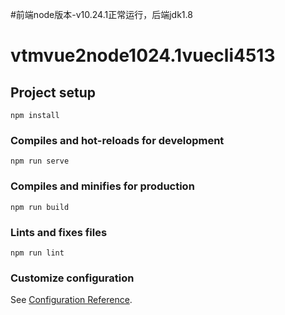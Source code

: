 #前端node版本-v10.24.1正常运行，后端jdk1.8

# vtmvue2node1024.1vuecli4513

## Project setup
```
npm install
```

### Compiles and hot-reloads for development
```
npm run serve
```

### Compiles and minifies for production
```
npm run build
```

### Lints and fixes files
```
npm run lint
```

### Customize configuration
See [Configuration Reference](https://cli.vuejs.org/config/).
